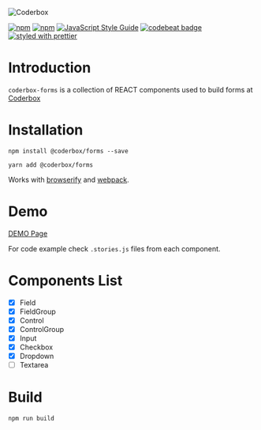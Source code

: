 ![Coderbox](https://s3-eu-west-1.amazonaws.com/coderbox/common/logo-blue.png)

[![npm](https://img.shields.io/npm/dm/@coderbox/forms.svg)](https://www.npmjs.com/package/@coderbox/forms)
[![npm](https://img.shields.io/npm/v/@coderbox/forms.svg)](https://www.npmjs.com/package/@coderbox/forms)
[![JavaScript Style Guide](https://img.shields.io/badge/code_style-standard-brightgreen.svg)](https://standardjs.com)
[![codebeat badge](https://codebeat.co/badges/881b0552-e916-41a5-b2df-632f1610f7b9)](https://codebeat.co/projects/github-com-coderboxapp-coderbox-forms-master)
[![styled with prettier](https://img.shields.io/badge/styled_with-prettier-ff69b4.svg)](https://github.com/prettier/prettier)

# Introduction
`coderbox-forms` is a collection of REACT components used to build forms at [Coderbox](https://www.coderbox.me)

# Installation

```
npm install @coderbox/forms --save
```
```
yarn add @coderbox/forms
```
Works with [browserify](https://github.com/substack/node-browserify) and [webpack](https://github.com/visionmedia/superagent/wiki/SuperAgent-for-Webpack).

# Demo
[DEMO Page](https://coderboxapp.github.io/coderbox-forms/)

For code example check `.stories.js` files from each component.

# Components List

- [x] Field
- [x] FieldGroup
- [x] Control
- [x] ControlGroup
- [x] Input
- [x] Checkbox
- [x] Dropdown
- [ ] Textarea

# Build

```
npm run build
```